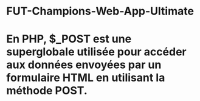 # FUT-Champions-Web-App-Ultimate

# En PHP, $_POST est une superglobale utilisée pour accéder aux données envoyées par un formulaire HTML en utilisant la méthode POST.